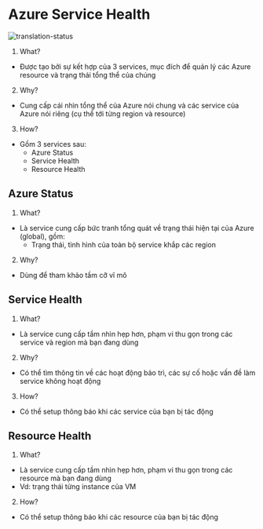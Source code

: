 # Azure Service Health
![translation-status](https://img.shields.io/badge/Status-done-green)

1. What?
- Được tạo bởi sự kết hợp của 3 services, mục đích để quản lý các Azure resource và trạng thái tổng thể của chúng

2. Why?
- Cung cấp cái nhìn tổng thể của Azure nói chung và các service của Azure nói riêng (cụ thể tới từng region và resource)

3. How?
- Gồm 3 services sau:
  - Azure Status
  - Service Health
  - Resource Health

## Azure Status
1. What?
- Là service cung cấp bức tranh tổng quát về trạng thái hiện tại của Azure (global), gồm:
  - Trạng thái, tình hình của toàn bộ service khắp các region

2. Why?
- Dùng để tham khảo tầm cỡ vĩ mô

## Service Health
1. What?
- Là service cung cấp tầm nhìn hẹp hơn, phạm vi thu gọn trong các service và region mà bạn đang dùng

2. Why?
- Có thể tìm thông tin về các hoạt động bảo trì, các sự cố hoặc vấn đề làm service không hoạt động

3. How?
- Có thể setup thông báo khi các service của bạn bị tác động

## Resource Health
1. What?
- Là service cung cấp tầm nhìn hẹp hơn, phạm vi thu gọn trong các resource mà bạn đang dùng
- Vd: trạng thái từng instance của VM

2. How?
- Có thể setup thông báo khi các resource của bạn bị tác động